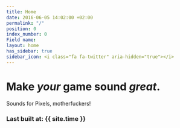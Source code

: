 ```yaml
---
title: Home
date: 2016-06-05 14:02:00 +02:00
permalink: "/"
position: 0
index_number: 0
Field name:
layout: home
has_sidebar: true
sidebar_icon: <i class="fa fa-twitter" aria-hidden="true"></i>
---
```


# **Make *your* game sound *great*.**

Sounds for Pixels, motherfuckers!

### Last built at: {{ site.time }}
